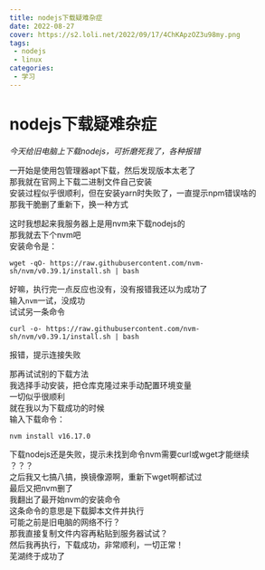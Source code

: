 ```yaml
---
title: nodejs下载疑难杂症
date: 2022-08-27
cover: https://s2.loli.net/2022/09/17/4ChKApzOZ3u98my.png
tags:
 - nodejs
 - linux
categories:
 - 学习
---
```


# nodejs下载疑难杂症

*今天给旧电脑上下载nodejs，可折磨死我了，各种报错*

一开始是使用包管理器apt下载，然后发现版本太老了<br>
那我就在官网上下载二进制文件自己安装<br>
安装过程似乎很顺利，但在安装yarn时失败了，一直提示npm错误啥的<br>
那我干脆删了重新下，换一种方式<br>

这时我想起来我服务器上是用nvm来下载nodejs的<br>
那我就去下个nvm吧<br>
安装命令是：

```
wget -qO- https://raw.githubusercontent.com/nvm-sh/nvm/v0.39.1/install.sh | bash
```

好嘛，执行完一点反应也没有，没有报错我还以为成功了<br>
输入`nvm`一试，没成功<br>
试试另一条命令

```
curl -o- https://raw.githubusercontent.com/nvm-sh/nvm/v0.39.1/install.sh | bash
```

报错，提示连接失败

那再试试别的下载方法<br>
我选择手动安装，把仓库克隆过来手动配置环境变量<br>
一切似乎很顺利<br>
就在我以为下载成功的时候<br>
输入下载命令：

```
nvm install v16.17.0
```

下载nodejs还是失败，提示未找到命令nvm需要curl或wget才能继续<br>
？？？<br>
之后我又七搞八搞，换镜像源啊，重新下wget啊都试过<br>
最后又把nvm删了<br>
我翻出了最开始nvm的安装命令<br>
这条命令的意思是下载脚本文件并执行<br>
可能之前是旧电脑的网络不行？<br>
那我直接复制文件内容再粘贴到服务器试试？<br>
然后我再执行，下载成功，非常顺利，一切正常！<br>
芜湖终于成功了
